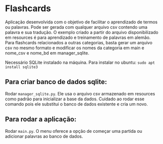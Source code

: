 # Flashcards
Aplicação desenvolvida com o objetivo de facilitar o aprendizado de termos ou palavras. Pode ser gerada com qualquer arquivo csv contendo uma palavra e sua tradução. O exemplo criado a partir do arquivo disponibilizado em resources é para aprendizado e treinamento de palavras em alemão. Para flashcards relacionados a outras categorias, basta gerar um arquivo csv no mesmo formato e modificar os nomes da categoria em main e nome_csv e nome_bd em manager_sqlite.

Necessário SQLite instalado na máquina. Para instalar no ubuntu: `sudo apt install sqlite3`

## Para criar banco de dados sqlite:
Rodar `manager_sqlite.py`. Ele usa o arquivo csv armazenado em resources como padrão para inicializar a base da dados. Cuidado ao rodar esse comando pois ele substitui o banco de dados existente e cria um novo.

## Para rodar a aplicação:
Rodar `main.py`. O menu oferece a opção de começar uma partida ou adicionar palavras ao banco de dados. 
